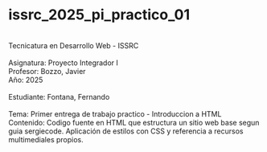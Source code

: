 # issrc_2025_pi_practico_01
<br>Tecnicatura en Desarrollo Web - ISSRC
<br>
<br>Asignatura: Proyecto Integrador I
<br>Profesor: Bozzo, Javier
<br>Año: 2025
<br>
<br>Estudiante: Fontana, Fernando
<br>
<br>Tema: Primer entrega de trabajo practico - Introduccion a HTML
<br>Contenido: Codigo fuente en HTML que estructura un sitio web base segun guia sergiecode. Aplicación de estilos con CSS y referencia a recursos multimediales propios.
